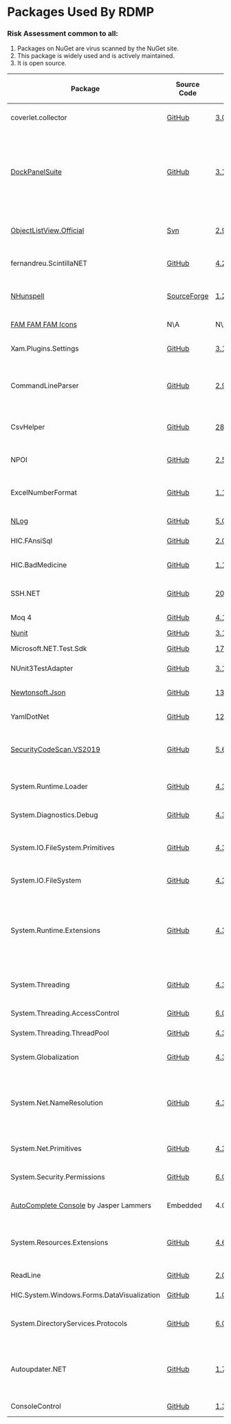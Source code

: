 

# Packages Used By RDMP

### Risk Assessment common to all:
1. Packages on NuGet are virus scanned by the NuGet site.
2. This package is widely used and is actively maintained.
3. It is open source.

| Package | Source Code | Version | License | Purpose | Additional Risk Assessment |
| ------- | ------------| --------| ------- | ------- | -------------------------- |
| coverlet.collector | [GitHub](https://github.com/coverlet-coverage/coverlet) | [3.0.3](https://www.nuget.org/packages/coverlet.collector/3.0.3) | [MIT](https://opensource.org/licenses/MIT) | Collects code coverage information | |
| [DockPanelSuite](http://dockpanelsuite.com/) | [GitHub](https://github.com/dockpanelsuite/dockpanelsuite) | [3.1.0-beta2](https://www.nuget.org/packages/DockPanelSuite/3.1.0-beta2) | [MIT](https://opensource.org/licenses/MIT)  | Provides Window layout and docking for RDMP. | There are no powershell initialization files in the package which can be run by the NuGet installer.|
| [ObjectListView.Official](http://objectlistview.sourceforge.net/cs/index.html) | [Svn](http://objectlistview.sourceforge.net/cs/download.html#bleeding-edge-source) | [2.9.1](https://www.nuget.org/packages/ObjectListView.Official/2.9.1) | [GPL 3.0](https://www.gnu.org/licenses/gpl-3.0.html) | Provides tree layout for user interfaces in main client application |
| fernandreu.ScintillaNET | [GitHub](https://github.com/fernandreu/ScintillaNET) | [4.2.0](https://www.nuget.org/packages/fernandreu.ScintillaNET/4.2.0) | [MIT](https://opensource.org/licenses/MIT) | Provides text editor component with highlighting etc |
| [NHunspell](http://www.crawler-lib.net/nhunspell) | [SourceForge](https://sourceforge.net/p/nhunspell/code/ci/default/tree/) | [1.2.5554.16953](https://www.nuget.org/packages/NHunspell/1.2.5554.16953) | LGPL / MPL  | Adds spell check support to ScintillaNET text editor |
| [FAM FAM FAM Icons](http://www.famfamfam.com/lab/icons/silk/) | N\A | N\A | [CC 2.5](https://creativecommons.org/licenses/by/2.5/) | Icons for user interfaces |
| Xam.Plugins.Settings | [GitHub](https://github.com/jamesmontemagno/SettingsPlugin)| [3.1.1](https://www.nuget.org/packages/Xam.Plugins.Settings/3.1.1) | [MIT](https://opensource.org/licenses/MIT)| Read/Write user settings for main client application |
| CommandLineParser | [GitHub](https://github.com/commandlineparser/commandline) | [2.9.1](https://www.nuget.org/packages/CommandLineParser/2.9.1) | [MIT](https://opensource.org/licenses/MIT) | Allows command line arguments for main client application and CLI executables |
| CsvHelper | [GitHub](https://github.com/JoshClose/CsvHelper) | [28.0.1](https://www.nuget.org/packages/CsvHelper/28.0.1) | MS-PL / Apache 2.0 | Enables reading/writing CSV files |
| NPOI | [GitHub](https://github.com/tonyqus/npoi) | [2.5.5](https://www.nuget.org/packages/NPOI/2.5.5) | Apache 2.0 | Enables reading/writing Microsoft Excel files |
| ExcelNumberFormat | [GitHub](https://github.com/andersnm/ExcelNumberFormat) | [1.1.0](https://www.nuget.org/packages/ExcelNumberFormat/1.1.0) |[MIT](https://opensource.org/licenses/MIT)  | Handles translating number formats from Excel formats into usable values | |
| [NLog](https://nlog-project.org/) | [GitHub](https://github.com/NLog/NLog) | [5.0.1](https://www.nuget.org/packages/NLog/5.0.1) | [BSD 3-Clause](https://github.com/NLog/NLog/blob/dev/LICENSE.txt) | Flexible user configurable logging | |
| HIC.FAnsiSql |[GitHub](https://github.com/HicServices/FAnsiSql) | [2.0.4](https://www.nuget.org/packages/HIC.FansiSql/2.0.4) | [GPL 3.0](https://www.gnu.org/licenses/gpl-3.0.html) | [DBMS] abstraction layer |
| HIC.BadMedicine | [GitHub](https://github.com/HicServices/BadMedicine) | [1.1.0](https://www.nuget.org/packages/HIC.BadMedicine/1.1.0) | [GPL 3.0](https://www.gnu.org/licenses/gpl-3.0.html) | Generate Test Datasets for tests/exericses |
| SSH.NET  | [GitHub](https://github.com/sshnet/SSH.NET)  | [2020.0.2](https://www.nuget.org/packages/SSH.NET/2020.0.2) | [MIT](https://github.com/sshnet/SSH.NET/blob/develop/LICENSE) | Enables fetching files from SFTP servers |
| Moq 4 | [GitHub](https://github.com/moq/moq4) | [4.18.2](https://www.nuget.org/packages/Moq/4.18.2) |[BSD 3](https://github.com/moq/moq4/blob/master/License.txt)  | Mock objects during unit testing |
| [Nunit](https://nunit.org/) |[GitHub](https://github.com/nunit/nunit) | [3.13.3](https://www.nuget.org/packages/NUnit/3.13.3) | [MIT](https://opensource.org/licenses/MIT) | Unit testing |
| Microsoft.NET.Test.Sdk | [GitHub](https://github.com/microsoft/vstest/) | [17.2.0](https://www.nuget.org/packages/Microsoft.NET.Test.Sdk/17.2.0) | [MIT](https://opensource.org/licenses/MIT) | Required for running tests| |
| NUnit3TestAdapter | [GitHub](https://github.com/nunit/nunit3-vs-adapter)| [3.13.3](https://www.nuget.org/packages/NUnit3TestAdapter/3.13.3) | [MIT](https://opensource.org/licenses/MIT) | Run unit tests from within Visual Studio |
| [Newtonsoft.Json](https://www.newtonsoft.com/json) | [GitHub](https://github.com/JamesNK/Newtonsoft.Json) | [13.0.1](https://www.nuget.org/packages/Newtonsoft.Json/13.0.1) | [MIT](https://opensource.org/licenses/MIT) | Serialization of objects for sharing/transmission |
| YamlDotNet | [GitHub](https://github.com/aaubry/YamlDotNet)  | [12.0.0](https://www.nuget.org/packages/YamlDotNet/12.0.0) | [MIT](https://opensource.org/licenses/MIT) |Loading configuration files|
| [SecurityCodeScan.VS2019](https://security-code-scan.github.io/) | [GitHub](https://github.com/security-code-scan/security-code-scan) | [5.6.3](https://www.nuget.org/packages/SecurityCodeScan.VS2019/5.6.3) | [GPL 3.0](https://www.gnu.org/licenses/gpl-3.0.html)| Performs static build time analysis for vulnerabilities in the codebase (e.g. Sql injection)| |
| System.Runtime.Loader | [GitHub](https://github.com/dotnet/corefx) | [4.3.0](https://www.nuget.org/packages/System.Runtime.Loader/4.3.0) |[MIT](https://opensource.org/licenses/MIT)  | Allows loading assemblies in dot net core| |
| System.Diagnostics.Debug | [GitHub](https://github.com/dotnet/corefx)  | [4.3.0](https://www.nuget.org/packages/System.Diagnostics.Debug/4.3.0) |[MIT](https://opensource.org/licenses/MIT) | Interact with Processes / Debug / Console |  |
| System.IO.FileSystem.Primitives | [GitHub](https://github.com/dotnet/corefx) | [4.3.0](https://www.nuget.org/packages/System.IO.FileSystem.Primitives/4.3.0) |[MIT](https://opensource.org/licenses/MIT) | Provides common enumerations and exceptions for path-based I/O libraries |  |
| System.IO.FileSystem | [GitHub](https://github.com/dotnet/corefx) | [4.3.0](https://www.nuget.org/packages/System.IO.FileSystem/4.3.0) |[MIT](https://opensource.org/licenses/MIT) | Provides types that allow reading and writing to files |  |
| System.Runtime.Extensions | [GitHub](https://github.com/dotnet/corefx) | [4.3.1](https://www.nuget.org/packages/System.Runtime.Extensions/4.3.1) |[MIT](https://opensource.org/licenses/MIT) | Provides commonly-used classes for performing mathematical functions, conversions, string comparisons etc |  |
| System.Threading | [GitHub](https://github.com/dotnet/corefx) | [4.3.0](https://www.nuget.org/packages/System.Threading/4.3.0) |[MIT](https://opensource.org/licenses/MIT) | Provides the fundamental synchronization primitives |  |
| System.Threading.AccessControl | [GitHub](https://github.com/dotnet/runtime) | [6.0.0](https://www.nuget.org/packages/System.Threading.AccessControl/6.0.0) |[MIT](https://opensource.org/licenses/MIT) | Required by Scintilla for sync primitives |  |
| System.Threading.ThreadPool | [GitHub](https://github.com/dotnet/corefx) | [4.3.0](https://www.nuget.org/packages/System.Threading.ThreadPool/4.3.0) |[MIT](https://opensource.org/licenses/MIT) | Required to compile native linux binaries |  |
| System.Globalization | [GitHub](https://github.com/dotnet/corefx) | [4.3.0](https://www.nuget.org/packages/System.Globalization/4.3.0) |[MIT](https://opensource.org/licenses/MIT) | Provides classes that define culture-related information |  |
| System.Net.NameResolution | [GitHub](https://github.com/dotnet/corefx) | [4.3.0](https://www.nuget.org/packages/System.Net.NameResolution/4.3.0) |[MIT](https://opensource.org/licenses/MIT) | Provides the System.Net.Dns class, which enables developers to perform simple domain name resolution |  |
| System.Net.Primitives | [GitHub](https://github.com/dotnet/corefx) | [4.3.1](https://www.nuget.org/packages/System.Net.Primitives/4.3.1) |[MIT](https://opensource.org/licenses/MIT) | Provides common types for network-based libraries |  |
| System.Security.Permissions |[GitHub](https://github.com/dotnet/corefx) | [6.0.0](https://www.nuget.org/packages/System.Security.Permissions/6.0.0) |[MIT](https://opensource.org/licenses/MIT) | Provides common types for Xml doc reading in UI code |  |
| [AutoComplete Console](https://www.codeproject.com/Articles/1182358/Using-Autocomplete-in-Windows-Console-Applications) by Jasper Lammers | Embedded | 4.0 | [CPOL](https://www.codeproject.com/info/cpol10.aspx) | Provides interactive autocomplete in console input | |
| System.Resources.Extensions | [GitHub](https://github.com/dotnet/corefx) | [4.6.0](https://www.nuget.org/packages/System.Resources.Extensions/4.6.0) | [MIT](https://opensource.org/licenses/MIT) | Allows [publishing with dotnet publish on machines with netcoreapp3.0 SDK installed](https://github.com/microsoft/msbuild/issues/4704#issuecomment-530034240) | |
| ReadLine | [GitHub](https://github.com/tonerdo/readline) | [2.0.1](https://www.nuget.org/packages/ReadLine/2.0.1) | [MIT](https://opensource.org/licenses/MIT) | Allows autocomplete on command line | |
| HIC.System.Windows.Forms.DataVisualization | [GitHub](https://github.com/HicServices/winforms-datavisualization) | [1.0.1](https://www.nuget.org/packages/HIC.System.Windows.Forms.DataVisualization/1.0.1) |[MIT](https://opensource.org/licenses/MIT) | Dotnet core support for DQE charts |  |
| System.DirectoryServices.Protocols | [GitHub](https://github.com/dotnet/runtime) | [6.0.1](https://www.nuget.org/packages/System.DirectoryServices.Protocols/6.0.1) | MIT | Required dependency of Oracle when using LDAP auth |
| Autoupdater.NET | [GitHub](https://github.com/ravibpatel/AutoUpdater.NET) | [1.7.0](https://github.com/ravibpatel/AutoUpdater.NET) | MIT | Manages updating of the RDMP windows client directly from the RDMP GitHub Releases|
| ConsoleControl | [GitHub](https://github.com/dwmkerr/consolecontrol)  | [1.3.0](https://www.nuget.org/packages/ConsoleControl/) | MIT | Runs RDMP cli subprocesses|


[DBMS]: ./Glossary.md#DBMS
